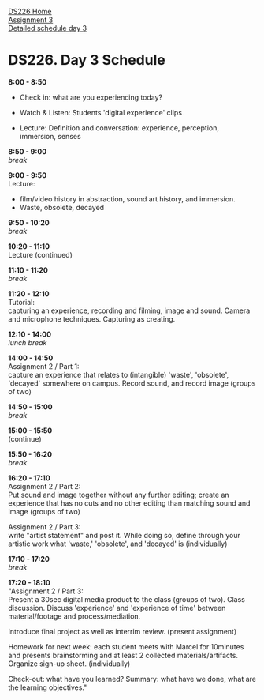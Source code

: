 [DS226 Home](home.md)  
[Assignment 3](assignment3.md)  
[Detailed schedule day 3](ds226-schedule-3.pdf)

# DS226. Day 3 Schedule



**8:00 - 8:50**  
- Check in: what are you experiencing today?

- Watch & Listen: Students 'digital experience' clips

- Lecture: Definition and conversation: experience, perception, immersion, senses  

**8:50 - 9:00**  
_break_  
  
**9:00 - 9:50**  
Lecture:  
- film/video history in abstraction, sound art history, and immersion.
- Waste, obsolete, decayed  
  
**9:50 - 10:20**  
_break_  
  
**10:20 - 11:10**  
Lecture (continued)  
  
**11:10 - 11:20**  
_break_  
  
**11:20 - 12:10**  
Tutorial:  
capturing an experience, recording and filming, image and sound. Camera and microphone techniques. Capturing as creating.
  
**12:10 - 14:00**  
_lunch break_  
  
**14:00 - 14:50**  
Assignment 2 / Part 1:  
capture an experience that relates to (intangible) 'waste', 'obsolete', 'decayed' somewhere on campus. Record sound, and record image (groups of two)  
  
**14:50 - 15:00**  
_break_  
  
**15:00 - 15:50**  
(continue)  
  
**15:50 - 16:20**  
_break_  
  
**16:20 - 17:10**  
Assignment 2 / Part 2:  
Put sound and image together without any further editing; create an experience that has no cuts and no other editing than matching sound and image (groups of two)  
  
Assignment 2 / Part 3:  
write "artist statement" and post it. While doing so, define through your artistic work what 'waste,' 'obsolete', and 'decayed' is (individually)
   
**17:10 - 17:20**  
_break_  
  
**17:20 - 18:10**  
"Assignment 2 / Part 3:  
Present a 30sec digital media product to the class (groups of two). Class discussion. Discuss 'experience' and 'experience of time' between material/footage and process/mediation.  
  
Introduce final project as well as interrim review. (present assignment)  
  
Homework for next week: each student meets with Marcel for 10minutes and presents brainstorming and at least 2 collected materials/artifacts. Organize sign-up sheet. (individually)  
  
Check-out: what have you learned? Summary: what have we done, what are the learning objectives."
